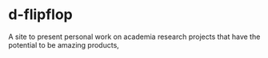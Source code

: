 # d-flipflop
A site to present personal work on academia research projects that have the potential to be amazing products,
